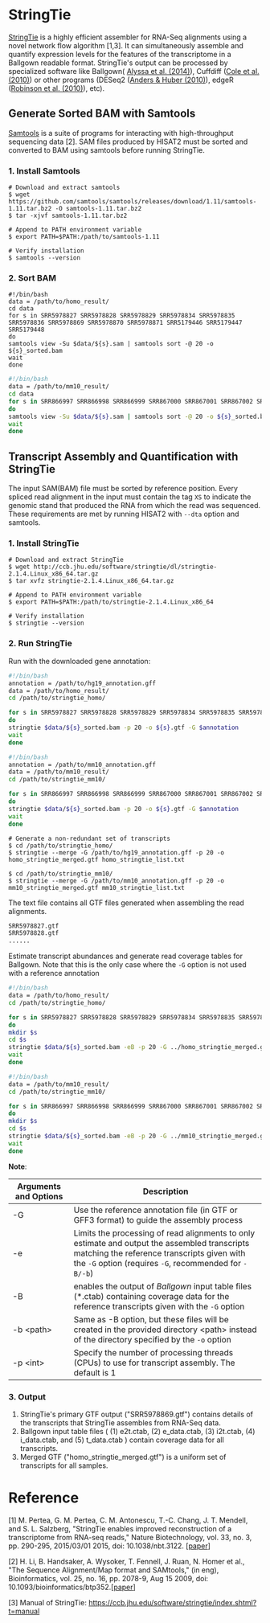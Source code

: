 
# StringTie

[StringTie](https://ccb.jhu.edu/software/stringtie/) is a highly efficient assembler for RNA-Seq alignments using a novel network flow algorithm [1,3]. It can simultaneously assemble and quantify expression levels for the features of the transcriptome in a Ballgown readable format. StringTie's output can be processed by specialized software like Ballgown( [Alyssa et al. (2014)](https://www.biorxiv.org/content/10.1101/003665v1.abstract)), Cuffdiff ([Cole et al. (2010)](https://www.nature.com/articles/nbt.1621)) or other programs (DESeq2 ([Anders & Huber (2010)](http://dx.doi.org/10.1186/gb-2010-11-10-r106)), edgeR ([Robinson et al. (2010)](http://dx.doi.org/10.1093/bioinformatics/btp616)), etc).

## Generate Sorted BAM with Samtools

[Samtools](http://www.htslib.org/) is a suite of programs for interacting with high-throughput sequencing data [2]. SAM files produced by HISAT2 must be sorted and converted to BAM using samtools before running StringTie.

### 1. Install Samtools

```shell
# Download and extract samtools
$ wget https://github.com/samtools/samtools/releases/download/1.11/samtools-1.11.tar.bz2 -O samtools-1.11.tar.bz2
$ tar -xjvf samtools-1.11.tar.bz2

# Append to PATH environment variable
$ export PATH=$PATH:/path/to/samtools-1.11

# Verify installation
$ samtools --version
```

### 2. Sort BAM

```shell
#!/bin/bash
data = /path/to/homo_result/ 
cd data
for s in SRR5978827 SRR5978828 SRR5978829 SRR5978834 SRR5978835 SRR5978836 SRR5978869 SRR5978870 SRR5978871 SRR5179446 SRR5179447 SRR5179448
do 
samtools view -Su $data/${s}.sam | samtools sort -@ 20 -o ${s}_sorted.bam
wait
done
```

```bash
#!/bin/bash
data = /path/to/mm10_result/ 
cd data
for s in SRR866997 SRR866998 SRR866999 SRR867000 SRR867001 SRR867002 SRR866991 SRR866992 SRR866993 SRR866994 SRR866995 SRR866996
do 
samtools view -Su $data/${s}.sam | samtools sort -@ 20 -o ${s}_sorted.bam
wait
done
```



## Transcript Assembly and Quantification with StringTie

The input SAM(BAM) file must be sorted by reference position. Every spliced read alignment in the input must contain the tag `XS` to indicate the genomic stand that produced the RNA from which the read was sequenced. These requirements are met by running HISAT2 with `--dta` option and samtools.

### 1. Install StringTie

```shell
# Download and extract StringTie
$ wget http://ccb.jhu.edu/software/stringtie/dl/stringtie-2.1.4.Linux_x86_64.tar.gz
$ tar xvfz stringtie-2.1.4.Linux_x86_64.tar.gz

# Append to PATH environment variable
$ export PATH=$PATH:/path/to/stringtie-2.1.4.Linux_x86_64

# Verify installation
$ stringtie --version
```

### 2. Run StringTie

Run with the downloaded gene annotation:

```bash
#!/bin/bash
annotation = /path/to/hg19_annotation.gff
data = /path/to/homo_result/
cd /path/to/stringtie_homo/

for s in SRR5978827 SRR5978828 SRR5978829 SRR5978834 SRR5978835 SRR5978836 SRR5978869 SRR5978870 SRR5978871 SRR5179446 SRR5179447 SRR5179448
do 
stringtie $data/${s}_sorted.bam -p 20 -o ${s}.gtf -G $annotation
wait
done
```

```bash
#!/bin/bash
annotation = /path/to/mm10_annotation.gff
data = /path/to/mm10_result/
cd /path/to/stringtie_mm10/

for s in SRR866997 SRR866998 SRR866999 SRR867000 SRR867001 SRR867002 SRR866991 SRR866992 SRR866993 SRR866994 SRR866995 SRR866996
do 
stringtie $data/${s}_sorted.bam -p 20 -o ${s}.gtf -G $annotation
wait
done
```

```shell
# Generate a non-redundant set of transcripts
$ cd /path/to/stringtie_homo/
$ stringtie --merge -G /path/to/hg19_annotation.gff -p 20 -o homo_stringtie_merged.gtf homo_stringtie_list.txt

$ cd /path/to/stringtie_mm10/
$ stringtie --merge -G /path/to/mm10_annotation.gff -p 20 -o mm10_stringtie_merged.gtf mm10_stringtie_list.txt
```

The text file contains all GTF files generated when assembling the read alignments.

```txt
SRR5978827.gtf
SRR5978828.gtf
......
```

Estimate transcript abundances and generate read coverage tables for Ballgown. Note that this is the only case where the `-G` option is not used with a reference annotation

```bash
#!/bin/bash
data = /path/to/homo_result/
cd /path/to/stringtie_homo/

for s in SRR5978827 SRR5978828 SRR5978829 SRR5978834 SRR5978835 SRR5978836 SRR5978869 SRR5978870 SRR5978871 SRR5179446 SRR5179447 SRR5179448
do 
mkdir $s
cd $s
stringtie $data/${s}_sorted.bam -eB -p 20 -G ../homo_stringtie_merged.gtf -o $s.gtf
wait
done
```

```bash
#!/bin/bash
data = /path/to/mm10_result/
cd /path/to/stringtie_mm10/

for s in SRR866997 SRR866998 SRR866999 SRR867000 SRR867001 SRR867002 SRR866991 SRR866992 SRR866993 SRR866994 SRR866995 SRR866996
do 
mkdir $s
cd $s
stringtie $data/${s}_sorted.bam -eB -p 20 -G ../mm10_stringtie_merged.gtf -o $s.gtf
wait
done
```



**Note**:

| Arguments and Options | Description                                                  |
| --------------------- | ------------------------------------------------------------ |
| -G                    | Use the reference annotation file (in GTF or GFF3 format) to guide the assembly process |
| -e                    | Limits the processing of read alignments to only estimate and output the assembled transcripts matching the reference transcripts given with the `-G` option (requires `-G`, recommended for `-B/-b`) |
| -B                    | enables the output of *Ballgown* input table files (*.ctab) containing coverage data for the reference transcripts given with the `-G` option |
| -b \<path\>           | Same as -B option, but these files will be created in the provided directory \<path\> instead of the directory specified by the `-o` option |
| -p \<int\>            | Specify the number of processing threads (CPUs) to use for transcript assembly. The default is 1 |

### 3. Output

1. StringTie's primary GTF output ("SRR5978869.gtf") contains details of the transcripts that StringTie assembles from RNA-Seq data.
2. Ballgown input table files ( (1) e2t.ctab, (2) e_data.ctab, (3) i2t.ctab, (4) i_data.ctab, and (5) t_data.ctab ) contain coverage data for all transcripts.
3. Merged GTF ("homo_stringtie_merged.gtf") is a uniform set of transcripts for all samples.

# Reference

[1] M. Pertea, G. M. Pertea, C. M. Antonescu, T.-C. Chang, J. T. Mendell, and S. L. Salzberg, "StringTie enables improved reconstruction of a transcriptome from RNA-seq reads," Nature Biotechnology, vol. 33, no. 3, pp. 290-295, 2015/03/01 2015, doi: 10.1038/nbt.3122. [[paper](https://www.nature.com/articles/nbt.3122)]

[2] H. Li, B. Handsaker, A. Wysoker, T. Fennell, J. Ruan, N. Homer et al., "The Sequence Alignment/Map format and SAMtools," (in eng), Bioinformatics, vol. 25, no. 16, pp. 2078-9, Aug 15 2009, doi: 10.1093/bioinformatics/btp352.[[paper](https://pubmed.ncbi.nlm.nih.gov/19505943/)]

[3] Manual of StringTie: https://ccb.jhu.edu/software/stringtie/index.shtml?t=manual